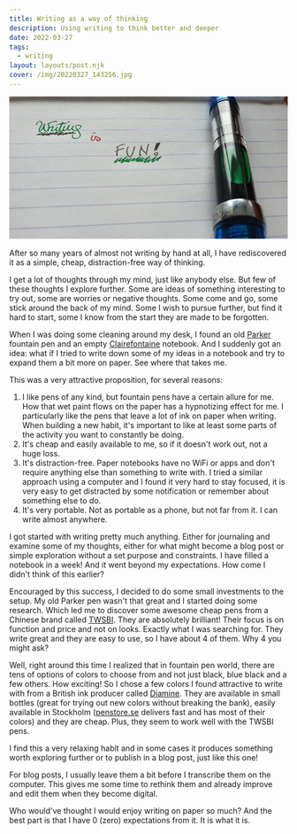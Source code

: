```yaml
---
title: Writing as a way of thinking
description: Using writing to think better and deeper
date: 2022-03-27
tags:
  - writing
layout: layouts/post.njk
cover: /img/20220327_143256.jpg
---
```


![](/img/20220327_143256.jpg)

After so many years of almost not writing by hand at all, I have rediscovered it as a simple, cheap, distraction-free way of thinking.

I get a lot of thoughts through my mind, just like anybody else. But few of these thoughts I explore further. Some are ideas of something interesting to try out, some are worries or negative thoughts. Some come and go, some stick around the back of my mind. Some I wish to pursue further, but find it hard to start, some I know from the start they are made to be forgotten.

When I was doing some cleaning around my desk, I found an old [Parker](https://www.parkerpen.com) fountain pen and an empty [Clairefontaine](https://www.clairefontaine.com) notebook. And I suddenly got an idea: what if I tried to write down some of my ideas in a notebook and try to expand them a bit more on paper. See where that takes me.

This was a very attractive proposition, for several reasons:

1. I like pens of any kind, but fountain pens have a certain allure for me. How that wet paint flows on the paper has a hypnotizing effect for me. I particularly like the pens that leave a lot of ink on paper when writing. When building a new habit, it's important to like at least some parts of the activity you want to constantly be doing.
2. It's cheap and easily available to me, so if it doesn't work out, not a huge loss.
3. It's distraction-free. Paper notebooks have no WiFi or apps and don't require anything else than something to write with. I tried a similar approach using a computer and I found it very hard to stay focused, it is very easy to get distracted by some notification or remember about something else to do.
4. It's very portable. Not as portable as a phone, but not far from it. I can write almost anywhere.

I got started with writing pretty much anything. Either for journaling and examine some of my thoughts, either for what might become a blog post or simple exploration without a set purpose and constraints. I have filled a notebook in a week! And it went beyond my expectations. How come I didn't think of this earlier?

Encouraged by this success, I decided to do some small investments to the setup. My old Parker pen wasn't that great and I started doing some research. Which led me to discover some awesome cheap pens from a Chinese brand called [TWSBI](https://www.twsbi.com). They are absolutely brilliant! Their focus is on function and price and not on looks. Exactly what I was searching for. They write great and they are easy to use, so I have about 4 of them. Why 4 you might ask?

Well, right around this time I realized that in fountain pen world, there are tens of options of colors to choose from and not just black, blue black and a few others. How exciting! So I chose a few colors I found attractive to write with from a British ink producer called [Diamine](https://www.diamineinks.co.uk). They are available in small bottles (great for trying out new colors without breaking the bank), easily available in Stockholm ([penstore.se](https://penstore.se) delivers fast and has most of their colors) and they are cheap. Plus, they seem to work well with the TWSBI pens.

I find this a very relaxing habit and in some cases it produces something worth exploring further or to publish in a blog post, just like this one!

For blog posts, I usually leave them a bit before I transcribe them on the computer. This gives me some time to rethink them and already improve and edit them when they become digital.

Who would've thought I would enjoy writing on paper so much? And the best part is that I have 0 (zero) expectations from it. It is what it is.

